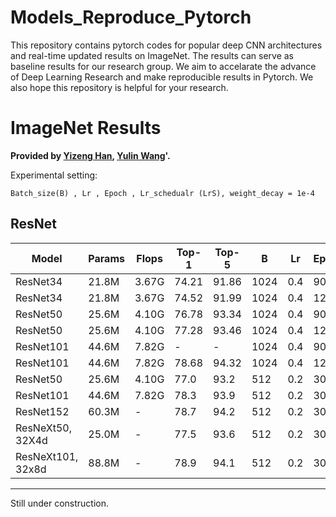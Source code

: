 # Models_Reproduce_Pytorch

This repository contains pytorch codes for popular deep CNN architectures and real-time updated results on ImageNet. The results can serve as baseline results for our research group. We aim to accelarate the advance of Deep Learning Research and make reproducible results in Pytorch. We also hope this repository is helpful for your research.

# ImageNet Results

**Provided by [Yizeng Han](https://github.com/thuallen), [Yulin Wang](https://github.com/blackfeather-wang)'.**

Experimental setting:
```
Batch_size(B) , Lr , Epoch , Lr_schedualr (LrS), weight_decay = 1e-4
```

## ResNet

|Model|Params|Flops|Top-1|Top-5|B|Lr|Epoch|LrS|Provider|
|-----|------|-----|-----|-----|---|---|---|---|---|
|ResNet34  |21.8M |3.67G|74.21|91.86|1024|0.4|90|warm5+cosine|Y Han
|ResNet34  |21.8M |3.67G|74.52|91.99|1024|0.4|120|warm5+cosine|Y Han
|ResNet50  |25.6M |4.10G|76.78|93.34|1024|0.4|90|warm5+cosine|Y Han
|ResNet50  |25.6M |4.10G|77.28|93.46|1024|0.4|120|warm5+cosine|Y Han
|ResNet101 |44.6M |7.82G|-|-|1024|0.4|90|warm5+cosine|Y Han
|ResNet101 |44.6M |7.82G|78.68|94.32|1024|0.4|120|warm5+cosine|Y Han
|ResNet50  |25.6M |4.10G|77.0|93.2|512|0.2|300|cosine|Y Wang
|ResNet101 |44.6M |7.82G|78.3|93.9|512|0.2|300|cosine|Y Wang
|ResNet152 |60.3M |-|78.7|94.2|512|0.2|300|cosine|Y Wang
|ResNeXt50, 32X4d |25.0M|-|77.5|93.6|512|0.2|300|cosine|Y Wang
|ResNeXt101, 32x8d|88.8M|-|78.9|94.1|512|0.2|300|cosine|Y Wang


****
Still under construction.

